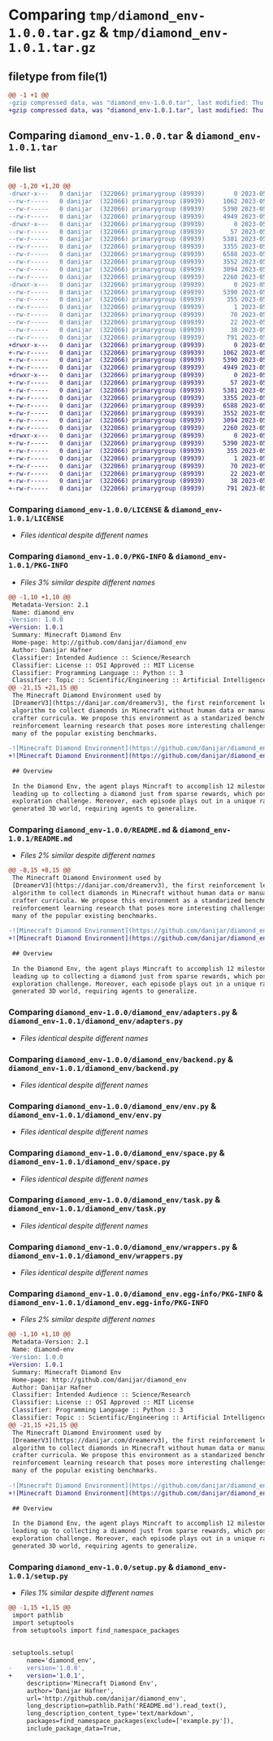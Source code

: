 # Comparing `tmp/diamond_env-1.0.0.tar.gz` & `tmp/diamond_env-1.0.1.tar.gz`

## filetype from file(1)

```diff
@@ -1 +1 @@
-gzip compressed data, was "diamond_env-1.0.0.tar", last modified: Thu May 18 16:01:53 2023, max compression
+gzip compressed data, was "diamond_env-1.0.1.tar", last modified: Thu May 18 16:04:59 2023, max compression
```

## Comparing `diamond_env-1.0.0.tar` & `diamond_env-1.0.1.tar`

### file list

```diff
@@ -1,20 +1,20 @@
-drwxr-x---   0 danijar  (322066) primarygroup (89939)        0 2023-05-18 16:01:53.231707 diamond_env-1.0.0/
--rw-r-----   0 danijar  (322066) primarygroup (89939)     1062 2023-05-18 14:55:53.000000 diamond_env-1.0.0/LICENSE
--rw-r-----   0 danijar  (322066) primarygroup (89939)     5390 2023-05-18 16:01:53.231707 diamond_env-1.0.0/PKG-INFO
--rw-r-----   0 danijar  (322066) primarygroup (89939)     4949 2023-05-18 15:59:28.000000 diamond_env-1.0.0/README.md
-drwxr-x---   0 danijar  (322066) primarygroup (89939)        0 2023-05-18 16:01:53.231707 diamond_env-1.0.0/diamond_env/
--rw-r-----   0 danijar  (322066) primarygroup (89939)       57 2023-05-18 14:33:21.000000 diamond_env-1.0.0/diamond_env/__init__.py
--rw-r-----   0 danijar  (322066) primarygroup (89939)     5381 2023-05-18 15:13:47.000000 diamond_env-1.0.0/diamond_env/adapters.py
--rw-r-----   0 danijar  (322066) primarygroup (89939)     3355 2023-05-18 14:36:03.000000 diamond_env-1.0.0/diamond_env/backend.py
--rw-r-----   0 danijar  (322066) primarygroup (89939)     6588 2023-05-18 15:02:35.000000 diamond_env-1.0.0/diamond_env/env.py
--rw-r-----   0 danijar  (322066) primarygroup (89939)     3552 2023-05-18 13:43:21.000000 diamond_env-1.0.0/diamond_env/space.py
--rw-r-----   0 danijar  (322066) primarygroup (89939)     3094 2023-05-18 15:02:53.000000 diamond_env-1.0.0/diamond_env/task.py
--rw-r-----   0 danijar  (322066) primarygroup (89939)     2260 2023-05-18 15:03:50.000000 diamond_env-1.0.0/diamond_env/wrappers.py
-drwxr-x---   0 danijar  (322066) primarygroup (89939)        0 2023-05-18 16:01:53.231707 diamond_env-1.0.0/diamond_env.egg-info/
--rw-r-----   0 danijar  (322066) primarygroup (89939)     5390 2023-05-18 16:01:53.000000 diamond_env-1.0.0/diamond_env.egg-info/PKG-INFO
--rw-r-----   0 danijar  (322066) primarygroup (89939)      355 2023-05-18 16:01:53.000000 diamond_env-1.0.0/diamond_env.egg-info/SOURCES.txt
--rw-r-----   0 danijar  (322066) primarygroup (89939)        1 2023-05-18 16:01:53.000000 diamond_env-1.0.0/diamond_env.egg-info/dependency_links.txt
--rw-r-----   0 danijar  (322066) primarygroup (89939)       70 2023-05-18 16:01:53.000000 diamond_env-1.0.0/diamond_env.egg-info/requires.txt
--rw-r-----   0 danijar  (322066) primarygroup (89939)       22 2023-05-18 16:01:53.000000 diamond_env-1.0.0/diamond_env.egg-info/top_level.txt
--rw-r-----   0 danijar  (322066) primarygroup (89939)       38 2023-05-18 16:01:53.231707 diamond_env-1.0.0/setup.cfg
--rw-r-----   0 danijar  (322066) primarygroup (89939)      791 2023-05-18 16:01:40.000000 diamond_env-1.0.0/setup.py
+drwxr-x---   0 danijar  (322066) primarygroup (89939)        0 2023-05-18 16:04:59.674952 diamond_env-1.0.1/
+-rw-r-----   0 danijar  (322066) primarygroup (89939)     1062 2023-05-18 14:55:53.000000 diamond_env-1.0.1/LICENSE
+-rw-r-----   0 danijar  (322066) primarygroup (89939)     5390 2023-05-18 16:04:59.674952 diamond_env-1.0.1/PKG-INFO
+-rw-r-----   0 danijar  (322066) primarygroup (89939)     4949 2023-05-18 16:04:31.000000 diamond_env-1.0.1/README.md
+drwxr-x---   0 danijar  (322066) primarygroup (89939)        0 2023-05-18 16:04:59.670952 diamond_env-1.0.1/diamond_env/
+-rw-r-----   0 danijar  (322066) primarygroup (89939)       57 2023-05-18 14:33:21.000000 diamond_env-1.0.1/diamond_env/__init__.py
+-rw-r-----   0 danijar  (322066) primarygroup (89939)     5381 2023-05-18 15:13:47.000000 diamond_env-1.0.1/diamond_env/adapters.py
+-rw-r-----   0 danijar  (322066) primarygroup (89939)     3355 2023-05-18 14:36:03.000000 diamond_env-1.0.1/diamond_env/backend.py
+-rw-r-----   0 danijar  (322066) primarygroup (89939)     6588 2023-05-18 15:02:35.000000 diamond_env-1.0.1/diamond_env/env.py
+-rw-r-----   0 danijar  (322066) primarygroup (89939)     3552 2023-05-18 13:43:21.000000 diamond_env-1.0.1/diamond_env/space.py
+-rw-r-----   0 danijar  (322066) primarygroup (89939)     3094 2023-05-18 15:02:53.000000 diamond_env-1.0.1/diamond_env/task.py
+-rw-r-----   0 danijar  (322066) primarygroup (89939)     2260 2023-05-18 15:03:50.000000 diamond_env-1.0.1/diamond_env/wrappers.py
+drwxr-x---   0 danijar  (322066) primarygroup (89939)        0 2023-05-18 16:04:59.670952 diamond_env-1.0.1/diamond_env.egg-info/
+-rw-r-----   0 danijar  (322066) primarygroup (89939)     5390 2023-05-18 16:04:59.000000 diamond_env-1.0.1/diamond_env.egg-info/PKG-INFO
+-rw-r-----   0 danijar  (322066) primarygroup (89939)      355 2023-05-18 16:04:59.000000 diamond_env-1.0.1/diamond_env.egg-info/SOURCES.txt
+-rw-r-----   0 danijar  (322066) primarygroup (89939)        1 2023-05-18 16:04:59.000000 diamond_env-1.0.1/diamond_env.egg-info/dependency_links.txt
+-rw-r-----   0 danijar  (322066) primarygroup (89939)       70 2023-05-18 16:04:59.000000 diamond_env-1.0.1/diamond_env.egg-info/requires.txt
+-rw-r-----   0 danijar  (322066) primarygroup (89939)       22 2023-05-18 16:04:59.000000 diamond_env-1.0.1/diamond_env.egg-info/top_level.txt
+-rw-r-----   0 danijar  (322066) primarygroup (89939)       38 2023-05-18 16:04:59.674952 diamond_env-1.0.1/setup.cfg
+-rw-r-----   0 danijar  (322066) primarygroup (89939)      791 2023-05-18 16:04:49.000000 diamond_env-1.0.1/setup.py
```

### Comparing `diamond_env-1.0.0/LICENSE` & `diamond_env-1.0.1/LICENSE`

 * *Files identical despite different names*

### Comparing `diamond_env-1.0.0/PKG-INFO` & `diamond_env-1.0.1/PKG-INFO`

 * *Files 3% similar despite different names*

```diff
@@ -1,10 +1,10 @@
 Metadata-Version: 2.1
 Name: diamond_env
-Version: 1.0.0
+Version: 1.0.1
 Summary: Minecraft Diamond Env
 Home-page: http://github.com/danijar/diamond_env
 Author: Danijar Hafner
 Classifier: Intended Audience :: Science/Research
 Classifier: License :: OSI Approved :: MIT License
 Classifier: Programming Language :: Python :: 3
 Classifier: Topic :: Scientific/Engineering :: Artificial Intelligence
@@ -21,15 +21,15 @@
 The Minecraft Diamond Environment used by
 [DreamerV3](https://danijar.com/dreamerv3), the first reinforcement learning
 algorithm to collect diamonds in Minecraft without human data or manually
 crafter curricula. We propose this environment as a standarized benchmark for
 reinforcement learning research that poses more interesting challenges than
 many of the popular existing benchmarks.
 
-![Minecraft Diamond Environment](https://github.com/danijar/diamond_env/assets/2111293/3643ab8e-7a3d-4cb8-a008-512ec34e3ba8)
+![Minecraft Diamond Environment](https://github.com/danijar/diamond_env/assets/2111293/4f5de275-7d84-4f6d-8515-ca2ee826ea9a)
 
 ## Overview
 
 In the Diamond Env, the agent plays Mincraft to accomplish 12 milestones
 leading up to collecting a diamond just from sparse rewards, which poses an
 exploration challenge. Moreover, each episode plays out in a unique randomly
 generated 3D world, requiring agents to generalize.
```

### Comparing `diamond_env-1.0.0/README.md` & `diamond_env-1.0.1/README.md`

 * *Files 2% similar despite different names*

```diff
@@ -8,15 +8,15 @@
 The Minecraft Diamond Environment used by
 [DreamerV3](https://danijar.com/dreamerv3), the first reinforcement learning
 algorithm to collect diamonds in Minecraft without human data or manually
 crafter curricula. We propose this environment as a standarized benchmark for
 reinforcement learning research that poses more interesting challenges than
 many of the popular existing benchmarks.
 
-![Minecraft Diamond Environment](https://github.com/danijar/diamond_env/assets/2111293/3643ab8e-7a3d-4cb8-a008-512ec34e3ba8)
+![Minecraft Diamond Environment](https://github.com/danijar/diamond_env/assets/2111293/4f5de275-7d84-4f6d-8515-ca2ee826ea9a)
 
 ## Overview
 
 In the Diamond Env, the agent plays Mincraft to accomplish 12 milestones
 leading up to collecting a diamond just from sparse rewards, which poses an
 exploration challenge. Moreover, each episode plays out in a unique randomly
 generated 3D world, requiring agents to generalize.
```

### Comparing `diamond_env-1.0.0/diamond_env/adapters.py` & `diamond_env-1.0.1/diamond_env/adapters.py`

 * *Files identical despite different names*

### Comparing `diamond_env-1.0.0/diamond_env/backend.py` & `diamond_env-1.0.1/diamond_env/backend.py`

 * *Files identical despite different names*

### Comparing `diamond_env-1.0.0/diamond_env/env.py` & `diamond_env-1.0.1/diamond_env/env.py`

 * *Files identical despite different names*

### Comparing `diamond_env-1.0.0/diamond_env/space.py` & `diamond_env-1.0.1/diamond_env/space.py`

 * *Files identical despite different names*

### Comparing `diamond_env-1.0.0/diamond_env/task.py` & `diamond_env-1.0.1/diamond_env/task.py`

 * *Files identical despite different names*

### Comparing `diamond_env-1.0.0/diamond_env/wrappers.py` & `diamond_env-1.0.1/diamond_env/wrappers.py`

 * *Files identical despite different names*

### Comparing `diamond_env-1.0.0/diamond_env.egg-info/PKG-INFO` & `diamond_env-1.0.1/diamond_env.egg-info/PKG-INFO`

 * *Files 2% similar despite different names*

```diff
@@ -1,10 +1,10 @@
 Metadata-Version: 2.1
 Name: diamond-env
-Version: 1.0.0
+Version: 1.0.1
 Summary: Minecraft Diamond Env
 Home-page: http://github.com/danijar/diamond_env
 Author: Danijar Hafner
 Classifier: Intended Audience :: Science/Research
 Classifier: License :: OSI Approved :: MIT License
 Classifier: Programming Language :: Python :: 3
 Classifier: Topic :: Scientific/Engineering :: Artificial Intelligence
@@ -21,15 +21,15 @@
 The Minecraft Diamond Environment used by
 [DreamerV3](https://danijar.com/dreamerv3), the first reinforcement learning
 algorithm to collect diamonds in Minecraft without human data or manually
 crafter curricula. We propose this environment as a standarized benchmark for
 reinforcement learning research that poses more interesting challenges than
 many of the popular existing benchmarks.
 
-![Minecraft Diamond Environment](https://github.com/danijar/diamond_env/assets/2111293/3643ab8e-7a3d-4cb8-a008-512ec34e3ba8)
+![Minecraft Diamond Environment](https://github.com/danijar/diamond_env/assets/2111293/4f5de275-7d84-4f6d-8515-ca2ee826ea9a)
 
 ## Overview
 
 In the Diamond Env, the agent plays Mincraft to accomplish 12 milestones
 leading up to collecting a diamond just from sparse rewards, which poses an
 exploration challenge. Moreover, each episode plays out in a unique randomly
 generated 3D world, requiring agents to generalize.
```

### Comparing `diamond_env-1.0.0/setup.py` & `diamond_env-1.0.1/setup.py`

 * *Files 1% similar despite different names*

```diff
@@ -1,15 +1,15 @@
 import pathlib
 import setuptools
 from setuptools import find_namespace_packages
 
 
 setuptools.setup(
     name='diamond_env',
-    version='1.0.0',
+    version='1.0.1',
     description='Minecraft Diamond Env',
     author='Danijar Hafner',
     url='http://github.com/danijar/diamond_env',
     long_description=pathlib.Path('README.md').read_text(),
     long_description_content_type='text/markdown',
     packages=find_namespace_packages(exclude=['example.py']),
     include_package_data=True,
```

